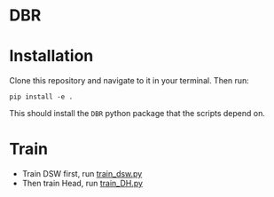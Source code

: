 # DBR

# Installation

Clone this repository and navigate to it in your terminal. Then run:

```
pip install -e .
```

This should install the `DBR` python package that the scripts depend on.

# Train
- Train DSW first, run [train_dsw.py](https://github.com/PengJingchao/DBR/blob/main/DSW/train_dsw.py)
- Then train Head, run [train_DH.py](https://github.com/PengJingchao/DBR/blob/main/DH/train_dh.py)
